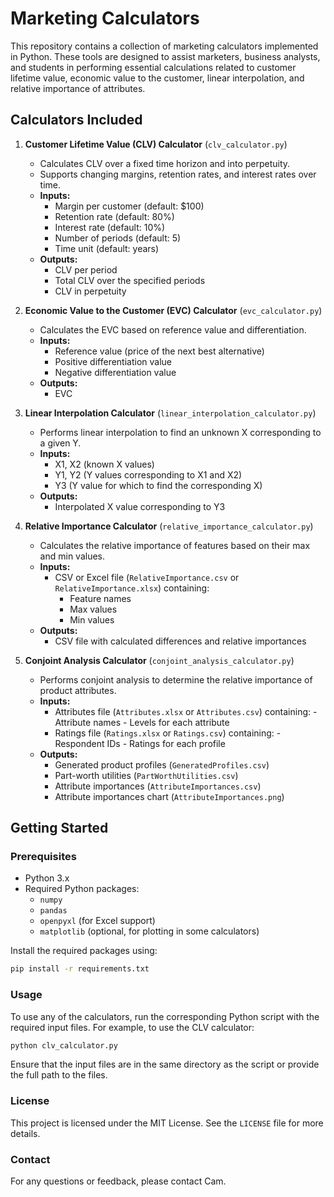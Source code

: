 # Marketing Calculators

This repository contains a collection of marketing calculators implemented in Python. These tools are designed to assist marketers, business analysts, and students in performing essential calculations related to customer lifetime value, economic value to the customer, linear interpolation, and relative importance of attributes.

## **Calculators Included**

1. **Customer Lifetime Value (CLV) Calculator** (`clv_calculator.py`)
    - Calculates CLV over a fixed time horizon and into perpetuity.
    - Supports changing margins, retention rates, and interest rates over time.
    - **Inputs:**
      - Margin per customer (default: \$100)
      - Retention rate (default: 80%)
      - Interest rate (default: 10%)
      - Number of periods (default: 5)
      - Time unit (default: years)
    - **Outputs:**
      - CLV per period
      - Total CLV over the specified periods
      - CLV in perpetuity

2. **Economic Value to the Customer (EVC) Calculator** (`evc_calculator.py`)
    - Calculates the EVC based on reference value and differentiation.
    - **Inputs:**
      - Reference value (price of the next best alternative)
      - Positive differentiation value
      - Negative differentiation value
    - **Outputs:**
      - EVC

3. **Linear Interpolation Calculator** (`linear_interpolation_calculator.py`)
    - Performs linear interpolation to find an unknown X corresponding to a given Y.
    - **Inputs:**
      - X1, X2 (known X values)
      - Y1, Y2 (Y values corresponding to X1 and X2)
      - Y3 (Y value for which to find the corresponding X)
    - **Outputs:**
      - Interpolated X value corresponding to Y3

4. **Relative Importance Calculator** (`relative_importance_calculator.py`)
    - Calculates the relative importance of features based on their max and min values.
    - **Inputs:**
      - CSV or Excel file (`RelativeImportance.csv` or `RelativeImportance.xlsx`) containing:
         - Feature names
         - Max values
         - Min values
    - **Outputs:**
      - CSV file with calculated differences and relative importances

5. **Conjoint Analysis Calculator** (`conjoint_analysis_calculator.py`)
     - Performs conjoint analysis to determine the relative importance of product attributes.
     - **Inputs:**
          - Attributes file (`Attributes.xlsx` or `Attributes.csv`) containing:
                - Attribute names
                - Levels for each attribute
          - Ratings file (`Ratings.xlsx` or `Ratings.csv`) containing:
                - Respondent IDs
                - Ratings for each profile
     - **Outputs:**
          - Generated product profiles (`GeneratedProfiles.csv`)
          - Part-worth utilities (`PartWorthUtilities.csv`)
          - Attribute importances (`AttributeImportances.csv`)
          - Attribute importances chart (`AttributeImportances.png`)

## **Getting Started**

### **Prerequisites**

- Python 3.x
- Required Python packages:
  - `numpy`
  - `pandas`
  - `openpyxl` (for Excel support)
  - `matplotlib` (optional, for plotting in some calculators)

Install the required packages using:

```bash
pip install -r requirements.txt
```

### **Usage**

To use any of the calculators, run the corresponding Python script with the required input files. For example, to use the CLV calculator:

```bash
python clv_calculator.py
```

Ensure that the input files are in the same directory as the script or provide the full path to the files.

### **License**

This project is licensed under the MIT License. See the `LICENSE` file for more details.

### **Contact**

For any questions or feedback, please contact Cam.

